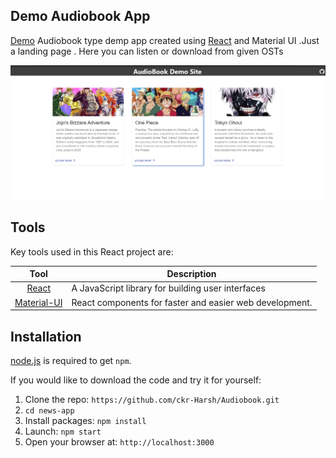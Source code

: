 ## Demo Audiobook App


[Demo](https://ckr-harsh.github.io/Audiobook/)
Audiobook type demp app created using [React](http://facebook.github.io/react/index.html) and Material UI .Just a landing page . Here you can listen or download from given OSTs

![screenshot](/screenshot.png)

## Tools

Key tools used in this React project are:

|                        Tool                         | Description                                             |
| :-------------------------------------------------: | ------------------------------------------------------- |
| [React](http://facebook.github.io/react/index.html) | A JavaScript library for building user interfaces       |
|       [Material-UI](https://material-ui.com/)       | React components for faster and easier web development. |

## Installation

[node.js](http://nodejs.org/download/) is required to get `npm`.

If you would like to download the code and try it for yourself:

1. Clone the repo: `https://github.com/ckr-Harsh/Audiobook.git`
2. `cd news-app`
3. Install packages: `npm install`
4. Launch: `npm start`
5. Open your browser at: `http://localhost:3000`
